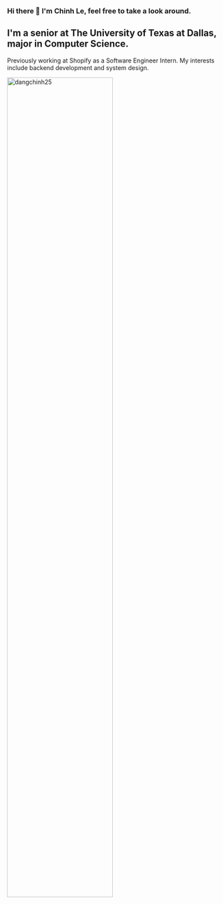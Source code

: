 ### Hi there 👋 I'm Chinh Le, feel free to take a look around.

## I'm a senior at The University of Texas at Dallas, major in Computer Science.

Previously working at Shopify as a Software Engineer Intern. My interests include backend development and system design. 

<img width="70%" src="https://github-readme-stats.vercel.app/api?username=dangchinh25&show_icons=true&count_private=true&theme=dracula&include_all_commits=true" alt="dangchinh25" />



